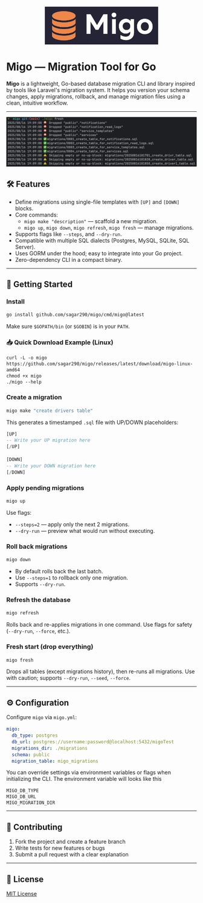 <p align="center">
  <img src="docs/images/migo.png" style="max-width: 300px" alt="Migo a laravel style migration cli">
</p>

# Migo — Migration Tool for Go

**Migo** is a lightweight, Go-based database migration CLI and library inspired by tools like Laravel's migration system. It helps you version your schema changes, apply migrations, rollback, and manage migration files using a clean, intuitive workflow.

---

![Screenshot of Migo CLI](docs/images/screenshot1.png)

## 🛠 Features

- Define migrations using single-file templates with `[UP]` and `[DOWN]` blocks.
- Core commands:
    - `migo make "description"` — scaffold a new migration.
    - `migo up`, `migo down`, `migo refresh`, `migo fresh` — manage migrations.
- Supports flags like `--steps`, and `--dry-run`.
- Compatible with multiple SQL dialects (Postgres, MySQL, SQLite, SQL Server).
- Uses GORM under the hood; easy to integrate into your Go project.
- Zero-dependency CLI in a compact binary.

---

## 🚀 Getting Started

### Install

```bash
go install github.com/sagar290/migo/cmd/migo@latest
```

Make sure `$GOPATH/bin` (or `$GOBIN`) is in your `PATH`.


### 📥 Quick Download Example (Linux)
```
curl -L -o migo https://github.com/sagar290/migo/releases/latest/download/migo-linux-amd64
chmod +x migo
./migo --help
```
### Create a migration



```bash
migo make "create drivers table"
```

This generates a timestamped `.sql` file with UP/DOWN placeholders:

```sql
[UP]
-- Write your UP migration here
[/UP]

[DOWN]
-- Write your DOWN migration here
[/DOWN]
```

### Apply pending migrations

```bash
migo up
```

Use flags:

- `--steps=2` — apply only the next 2 migrations.
- `--dry-run` — preview what would run without executing.

### Roll back migrations

```bash
migo down
```

- By default rolls back the last batch.
- Use `--steps=1` to rollback only one migration.
- Supports `--dry-run`.

### Refresh the database

```bash
migo refresh
```

Rolls back and re-applies migrations in one command. Use flags for safety (`--dry-run`, `--force`, etc.).

### Fresh start (drop everything)

```bash
migo fresh
```

Drops all tables (except migrations history), then re-runs all migrations. Use with caution; supports `--dry-run`, `--seed`, `--force`.

---

## ⚙️ Configuration

Configure `migo` via `migo.yml`:

```yaml
migo:
  db_type: postgres
  db_url: postgres://username:password@localhost:5432/migoTest
  migrations_dir: ./migrations
  schema: public
  migration_table: migo_migrations
```

You can override settings via environment variables or flags when initializing the CLI.
The environment variable will looks like this
```
MIGO_DB_TYPE
MIGO_DB_URL
MIGO_MIGRATION_DIR
```
---

## 🤝 Contributing

1. Fork the project and create a feature branch
2. Write tests for new features or bugs
3. Submit a pull request with a clear explanation

---

## 📜 License

[MIT License](LICENSE)


